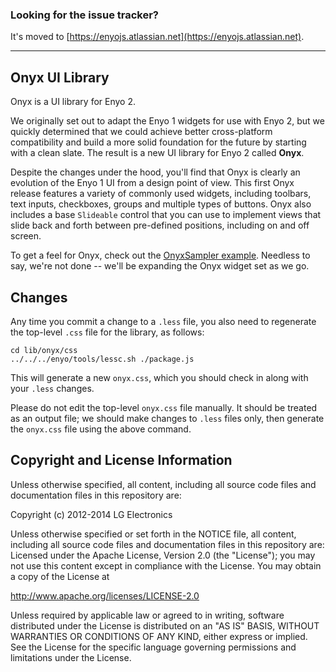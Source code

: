 ### Looking for the issue tracker?
It's moved to [https://enyojs.atlassian.net](https://enyojs.atlassian.net).

---

## Onyx UI Library

Onyx is a UI library for Enyo 2.

We originally set out to adapt the Enyo 1 widgets for use with Enyo 2, but we quickly determined that we could achieve better cross-platform compatibility and build a more solid foundation for the future by starting with a clean slate. The result is a new UI library for Enyo 2 called **Onyx**.

Despite the changes under the hood, you'll find that Onyx is clearly an evolution of the Enyo 1 UI from a design point of view. This first Onyx release features a variety of commonly used widgets, including toolbars, text inputs, checkboxes, groups and multiple types of buttons. Onyx also includes a base `Slideable` control that you can use to implement views that slide back and forth between pre-defined positions, including on and off screen.

To get a feel for Onyx, check out the [OnyxSampler example](http://enyojs.com/samples/onyxsampler). Needless to say, we're not done -- we'll be expanding the Onyx widget set as we go.

## Changes

Any time you commit a change to a `.less` file, you also need to regenerate the
top-level `.css` file for the library, as follows:

    cd lib/onyx/css
    ../../../enyo/tools/lessc.sh ./package.js

This will generate a new `onyx.css`, which you should check in along with your
`.less` changes.

Please do not edit the top-level `onyx.css` file manually.  It should be
treated as an output file; we should make changes to `.less` files only, then
generate the `onyx.css` file using the above command.

## Copyright and License Information

Unless otherwise specified, all content, including all source code files and
documentation files in this repository are:

Copyright (c) 2012-2014 LG Electronics

Unless otherwise specified or set forth in the NOTICE file, all content,
including all source code files and documentation files in this repository are:
Licensed under the Apache License, Version 2.0 (the "License");
you may not use this content except in compliance with the License.
You may obtain a copy of the License at

http://www.apache.org/licenses/LICENSE-2.0

Unless required by applicable law or agreed to in writing, software
distributed under the License is distributed on an "AS IS" BASIS,
WITHOUT WARRANTIES OR CONDITIONS OF ANY KIND, either express or implied.
See the License for the specific language governing permissions and
limitations under the License.
